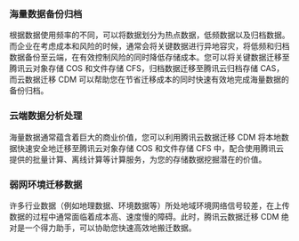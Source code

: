 ### 海量数据备份归档
 
 根据数据使用频率的不同，可以将数据划分为热点数据，低频数据以及归档数据。而企业在考虑成本和风险的时候，通常会将关键数据进行异地容灾，将低频和归档数据备份至云端，在有效控制风险的同时降低存储成本。您可以将关键数据迁移至腾讯云对象存储 COS 和文件存储 CFS，归档数据迁移至腾讯云归档存储 CAS，而云数据迁移 CDM 可以帮助您在节省迁移成本的同时快速有效地完成海量数据的备份归档。
 
 
### 云端数据分析处理
 
 海量数据通常蕴含着巨大的商业价值，您可以利用腾讯云数据迁移 CDM 将本地数据快速安全地迁移至腾讯云对象存储 COS 和文件存储 CFS 中，配合使用腾讯云提供的批量计算、离线计算等计算服务，为您的存储数据挖掘潜在的价值。
 
 
### 弱网环境迁移数据


许多行业数据（例如地理数据、环境数据等）所处地域环境网络信号较差，在上传数据的过程中通常面临着成本高、速度慢的障碍。此时，腾讯云数据迁移 CDM 绝对是一个得力助手，可以协助您快速高效地搬迁数据。
